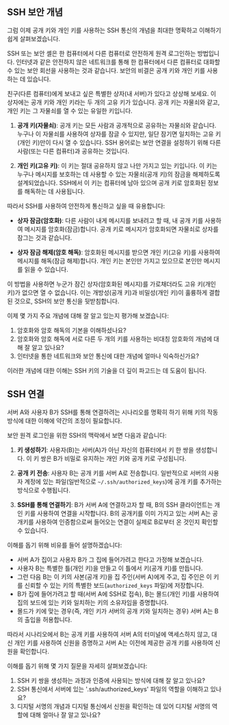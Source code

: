 ## SSH 보안 개념

그럼 이제 공개 키와 개인 키를 사용하는 SSH 통신의 개념을 최대한 명확하고 이해하기 쉽게 살펴보겠습니다.

SSH 또는 보안 셸은 한 컴퓨터에서 다른 컴퓨터로 안전하게 원격 로그인하는 방법입니다. 인터넷과 같은 안전하지 않은 네트워크를 통해 한 컴퓨터에서 다른 컴퓨터로 대화할 수 있는 보안 회선을 사용하는 것과 같습니다. 보안의 비결은 공개 키와 개인 키를 사용하는 데 있습니다.

친구(다른 컴퓨터)에게 보내고 싶은 특별한 상자(내 서버)가 있다고 상상해 보세요. 이 상자에는 공개 키와 개인 키라는 두 개의 고유 키가 있습니다. 공개 키는 자물쇠와 같고, 개인 키는 그 자물쇠를 열 수 있는 유일한 키입니다.

1. **공개 키(자물쇠)**: 공개 키는 모든 사람과 공개적으로 공유하는 자물쇠와 같습니다. 누구나 이 자물쇠를 사용하여 상자를 잠글 수 있지만, 일단 잠기면 일치하는 고유 키(개인 키)만이 다시 열 수 있습니다. SSH 용어로는 보안 연결을 설정하기 위해 다른 사람(또는 다른 컴퓨터)과 공유하는 것입니다.

2. **개인 키(고유 키)**: 이 키는 절대 공유하지 않고 나만 가지고 있는 키입니다. 이 키는 누구나 메시지를 보호하는 데 사용할 수 있는 자물쇠(공개 키)의 잠금을 해제하도록 설계되었습니다. SSH에서 이 키는 컴퓨터에 남아 있으며 공개 키로 암호화된 정보를 해독하는 데 사용됩니다.

따라서 SSH를 사용하여 안전하게 통신하고 싶을 때 유용합니다:

- **상자 잠금(암호화)**: 다른 사람이 내게 메시지를 보내려고 할 때, 내 공개 키를 사용하여 메시지를 암호화(잠금)합니다. 공개 키로 메시지가 암호화되면 자물쇠로 상자를 잠그는 것과 같습니다.

- **상자 잠금 해제(암호 해독)**: 암호화된 메시지를 받으면 개인 키(고유 키)를 사용하여 메시지를 해독(잠금 해제)합니다. 개인 키는 본인만 가지고 있으므로 본인만 메시지를 읽을 수 있습니다.

이 방법을 사용하면 누군가 잠긴 상자(암호화된 메시지)를 가로채더라도 고유 키(개인 키)가 없으면 열 수 없습니다. 이는 개방성(공개 키)과 비밀성(개인 키)이 훌륭하게 결합된 것으로, SSH의 보안 통신을 뒷받침합니다.

이제 몇 가지 주요 개념에 대해 잘 알고 있는지 평가해 보겠습니다:

1. 암호화와 암호 해독의 기본을 이해하셨나요?
2. 암호화와 암호 해독에 서로 다른 두 개의 키를 사용하는 비대칭 암호화의 개념에 대해 잘 알고 있나요?
3. 인터넷을 통한 네트워크와 보안 통신에 대한 개념에 얼마나 익숙하신가요?

이러한 개념에 대한 이해는 SSH 키의 기술을 더 깊이 파고드는 데 도움이 됩니다.

## SSH 연결

서버 A와 사용자 B가 SSH를 통해 연결하려는 시나리오를 명확히 하기 위해 키의 작동 방식에 대한 이해에 약간의 조정이 필요합니다.

보안 원격 로그인을 위한 SSH의 맥락에서 보면 다음과 같습니다:

1. **키 생성하기**: 사용자(B)는 서버(A)가 아닌 자신의 컴퓨터에서 키 한 쌍을 생성합니다. 이 키 쌍은 B가 비밀로 유지하는 개인 키와 공개 키로 구성됩니다.

2. **공개 키 전송**: 사용자 B는 공개 키를 서버 A로 전송합니다. 일반적으로 서버의 사용자 계정에 있는 파일(일반적으로 `~/.ssh/authorized_keys`)에 공개 키를 추가하는 방식으로 수행됩니다.

3. **SSH를 통해 연결하기**: B가 서버 A에 연결하고자 할 때, B의 SSH 클라이언트는 개인 키를 사용하여 연결을 시작합니다. B의 공개키를 이미 가지고 있는 서버 A는 공개키를 사용하여 인증함으로써 들어오는 연결이 실제로 B로부터 온 것인지 확인할 수 있습니다.

이해를 돕기 위해 비유를 들어 설명하겠습니다:

- 서버 A가 집이고 사용자 B가 그 집에 들어가려고 한다고 가정해 보겠습니다.
- 사용자 B는 특별한 틀(개인 키)을 만들고 이 틀에서 키(공개 키)를 만듭니다.
- 그런 다음 B는 이 키의 사본(공개 키)을 집 주인(서버 A)에게 주고, 집 주인은 이 키를 신뢰할 수 있는 키의 특별한 보드(`authorized_keys` 파일)에 저장합니다.
- B가 집에 들어가려고 할 때(서버 A에 SSH로 접속), B는 몰드(개인 키)를 사용하여 집의 보드에 있는 키와 일치하는 키의 소유자임을 증명합니다.
- 몰드가 키에 맞는 경우(즉, 개인 키가 서버의 공개 키와 일치하는 경우) 서버 A는 B의 출입을 허용합니다.

따라서 시나리오에서 B는 공개 키를 사용하여 서버 A의 터미널에 액세스하지 않고, 대신 개인 키를 사용하여 신원을 증명하고 서버 A는 이전에 제공한 공개 키를 사용하여 신원을 확인합니다.

이해를 돕기 위해 몇 가지 질문을 자세히 살펴보겠습니다:

1. SSH 키 쌍을 생성하는 과정과 인증에 사용되는 방식에 대해 잘 알고 있나요?
2. SSH 통신에서 서버에 있는 '.ssh/authorized_keys' 파일의 역할을 이해하고 있나요?
3. 디지털 서명의 개념과 디지털 통신에서 신원을 확인하는 데 있어 디지털 서명의 역할에 대해 얼마나 잘 알고 있나요?
